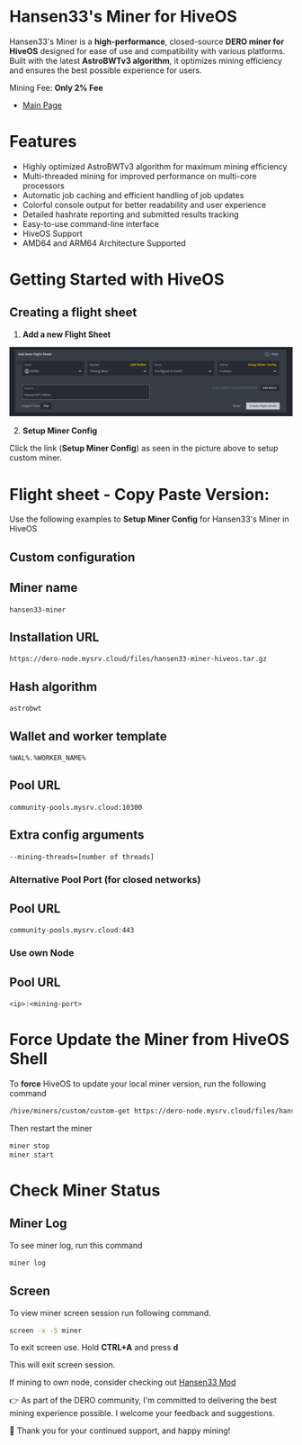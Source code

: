 # Hansen33's Miner for HiveOS

Hansen33's Miner is a **high-performance**, closed-source **DERO miner for HiveOS** designed for ease of use and compatibility with various platforms. Built with the latest **AstroBWTv3 algorithm**, it optimizes mining efficiency and ensures the best possible experience for users.

Mining Fee: **Only 2% Fee**

- [Main Page](README.md)

# Features

- Highly optimized AstroBWTv3 algorithm for maximum mining efficiency
- Multi-threaded mining for improved performance on multi-core processors
- Automatic job caching and efficient handling of job updates
- Colorful console output for better readability and user experience
- Detailed hashrate reporting and submitted results tracking
- Easy-to-use command-line interface
- HiveOS Support
- AMD64 and ARM64 Architecture Supported

# Getting Started with HiveOS

## Creating a flight sheet

1. **Add a new Flight Sheet**

![Add New Flight sheet](new_flight_sheet.png)

2. **Setup Miner Config**

Click the link (**Setup Miner Config**) as seen in the picture above to setup custom miner.

# Flight sheet - Copy Paste Version:

Use the following examples to **Setup Miner Config** for Hansen33's Miner in HiveOS

## Custom configuration

## Miner name
```
hansen33-miner
```

## Installation URL
```
https://dero-node.mysrv.cloud/files/hansen33-miner-hiveos.tar.gz
```

## Hash algorithm
```
astrobwt
```

## Wallet and worker template
```
%WAL%.%WORKER_NAME%
```

## Pool URL
```
community-pools.mysrv.cloud:10300
```

## Extra config arguments 
```
--mining-threads=[number of threads]
```


### Alternative Pool Port (for closed networks)
## Pool URL
```
community-pools.mysrv.cloud:443
```

### Use own Node
## Pool URL
```
<ip>:<mining-port>
```

# Force Update the Miner from HiveOS Shell

To **force** HiveOS to update your local miner version, run the following command
```bash
/hive/miners/custom/custom-get https://dero-node.mysrv.cloud/files/hansen33-miner-hiveos.tar.gz -f
```
Then restart the miner
```
miner stop
miner start
```

# Check Miner Status

## Miner Log

To see miner log, run this command

```bash
miner log
```

## Screen 

To view miner screen session run following command.
```bash
screen -x -S miner
```

To exit screen use.
Hold **CTRL+A** and press **d**

This will exit screen session.


If mining to own node, consider checking out [Hansen33 Mod](https://github.com/Hansen333/derohe-Hansen33-mod/releases)

👉 As part of the DERO community, I'm committed to delivering the best mining experience possible. I welcome your feedback and suggestions.

👋 Thank you for your continued support, and happy mining!


